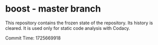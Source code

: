 # boost - master branch

This repository contains the frozen state of the repository.
Its history is cleared. It is used only for static code
analysis with Codacy.

Commit Time: 1725669918